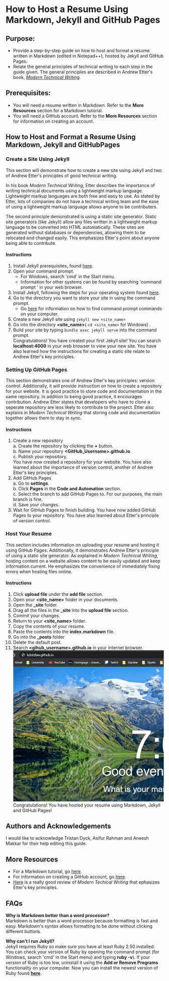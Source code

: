 # **How to Host a Resume Using Markdown, Jekyll and GitHub Pages**
## Purpose: 
* Provide a step-by-step guide on how to host and format a resume written in Markdown (edited in Notepad++), hosted by Jekyll and GitHub Pages.
* Relate the general principles of technical writing to each step in the guide given. The general principles are described in Andrew Etter's book, [_Modern Technical Writing_](https://www.amazon.ca/Modern-Technical-Writing-Introduction-Documentation-ebook/dp/B01A2QL9SS/ref=sr_1_1?crid=36CB5TXK2RFM8&keywords=modern+technical+writing+by+andrew+etter&qid=1667241539&qu=eyJxc2MiOiIwLjAwIiwicXNhIjoiMC4wMCIsInFzcCI6IjAuMDAifQ%3D%3D&sprefix=%2Caps%2C121&sr=8-1).
## Prerequisites:
* You will need a resume written in Markdown. Refer to the **More Resources** section for a Markdown tutorial.
* You will need a GitHub account. Refer to the **More Resources**  section for information on creating an account.
## How to Host and Format a Resume Using Markdown, Jekyll and GitHubPages
### Create a Site Using Jekyll
This section will demonstrate how to create a new site using Jekyll and two of Andrew Etter's principles of good technical writing.  

In his book _Modern Technical Writing_, Etter describes the importance of writing technical documents using a lightweight markup language. 
Lightweight markup languages are both free and easy to use. As stated by Etter, lots of companies do not have a technical writing team 
and the ease of using a lightweight markup language allows anyone to be contributers.  

The second principle demonstrated is using a static site generator. Static site generators (like Jekyll) allow any files written in a lightweight 
markup language to be converted into HTML automatically. These sites are generated without databases or dependencies, allowing them to be relocated and changed easily. 
This emphasizes Etter's point about anyone being able to contribute. 
#### Instructions
1. Install Jekyll prerequisites, found [here](https://jekyllrb.com/docs/installation/).
2. Open your command prompt. 
	* For Windows, search 'cmd' in the Start menu. 
	* Information for other systems can be found by searching 'command prompt <operating system>' in your web browser.
3. Install Jekyll, following the steps for your operating system found [here](https://jekyllrb.com/docs/installation/).
4. Go to the directory you want to store your site in using the command prompt. 
	* Go [here](https://www.wikihow.com/Find-All-Commands-of-CMD-in-Your-Computer) for information on how to find command prompt commands on your computer.
5. Create a new Jekyll site using `jekyll new <site_name>`
6. Go into the directory **<site_name>**( `cd <site_name>` for Windows) .
7. Build your site by typing `bundle exec jekyll serve` into the command prompt.   
Congratulations! You have created your first Jekyll site! You can search **localhost:4000** in your web browser to view your new site. You have also learned 
how the instructions for creating a static site relate to Andrew Etter's key principles.

### Setting Up GitHub Pages
This section demonstrates one of Andrew Etter's key principles: version control. Additionally, it will provide instruction on how to 
create a repository for your website.
It is good practice to store code and documentation in the same repository. In addition to being good practice, it encourages contribution. Andrew Etter states that developers who have to 
clone a seperate repository are less likely to contribute to the project.
Etter also explains in _Modern Technical Writing_ that storing code and documentation together allows them to stay in sync. 
#### Instructions
1. Create a new repository    
 a. Create the repository by clicking the **+** button.   
 b. Name your repository **<GitHub_Username>.github.io**.   
 c. Publish your repository.   
You have now created a repository for your website. You have also learned about the importance of version control, another of Andrew Etter's key principles.      
2. Add GitHub Pages   
 a. Go to **settings**.   
 b.  Click **Pages** in the **Code and Automation** section.   
 c.  Select the branch to add GitHub Pages to. For our purposes, the main branch is fine.   
 d. Save your changes.  
3. Wait for GitHub Pages to finish building.
You have now added GitHub Pages to your repository. You have also learned about Etter's principle of version control. 
### Host Your Resume
This section includes information on uploading your resume and hosting it using GitHub Pages. Additionally, it demonstrates Andrew Etter's principle of using a static site generator.
As explained in _Modern Technical Writing_, hosting content on a website allows content to be easily updated and keep information current. 
He emphasizes the convenience of immediately fixing errors when hosting files online. 
#### Instructions
1. Click **upload file** under the **add file** section.
2. Open your **<site_name>** folder in your documents.
3. Open the **_site** folder.
4. Drag all the files in the **_site** into the **upload file** section.
5. Commit your changes.
6. Return to your **<site_name>** folder.
7. Copy the contents of your resume.
8. Paste the contents into the **index.markdown** file.
9. Go into the **_posts** folder 
10. Delete the default post.
11. Search **<gihub_username>.github.io** in your internet browser.   
![Alt Text](for_readme_a2.gif)   
Congratulations! You have hosted your resume using Markdown, Jekyll and GitHub Pages!
## Authors and Acknowledgements
I would like to acknowledge Tristan Dyck, Asifur Rahman and Aneesh Makkar for their help editing this guide.
## More Resources
* For a Markdown tutorial, go [here](https://www.markdowntutorial.com/).
* For information on creating a GitHub account, go [here](https://docs.github.com/en/get-started/onboarding/getting-started-with-your-github-account). 
* [Here](https://idratherbewriting.com/2016/07/26/modern-technical-writing-review/) is a really good review of _Modern Techical Writing_ that ephasizes Etter's key principles.
## FAQs
**Why is Markdown better than a word processor?**   
Markdown is better than a word processor because formatting is fast and easy. Markdown's syntax allows formatting to be done without clicking different buttons.  

**Why can't I run Jekyll?**   
Jekyll requires Ruby so make sure you have at least Ruby 2.50 installed. You can check your version of Ruby by opening the command prompt 
(for Windows, search 'cmd' in the Start menu) and typing **ruby -v**). If your version of Ruby is too low, uninstall 
it using the **Add or Remove Programs** functionality on your computer. Now you can install the newest version of 
Ruby found [**here**](https://rubyinstaller.org/downloads/). 



